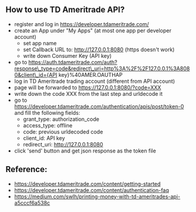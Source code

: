 ## How to use TD Ameritrade API?

- register and log in https://developer.tdameritrade.com/
- create an App under "My Apps" (at most one app per developer account)
    - set app name
    - set Callback URL to: http://127.0.0.1:8080 (https doesn't work)
    - write down Consumer Key (API key)
- go to https://auth.tdameritrade.com/auth?response\_type=code&redirect\_uri=http%3A%2F%2F127.0.0.1%3A8080&client\_id={API key}%40AMER.OAUTHAP
- log in TD Ameritrade trading account (different from API account)
- page will be forwarded to https://127.0.0.1:8080/?code=XXX
- write down the code XXX from the last step and urldecode it
- go to https://developer.tdameritrade.com/authentication/apis/post/token-0 and fill the following fields:
  - grant\_type: authorization\_code
  - access\_type: offline
  - code: previous urldecoded code
  - client\_id: API key
  - redirect\_uri: http://127.0.0.1:8080
- click 'send' button and get json response as the token file

## Reference:

- https://developer.tdameritrade.com/content/getting-started
- https://developer.tdameritrade.com/content/authentication-faq
- https://medium.com/swlh/printing-money-with-td-ameritrades-api-a5cccf6a538c
